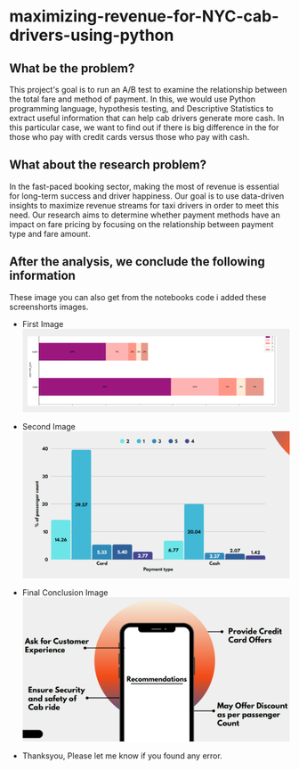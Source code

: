 # maximizing-revenue-for-NYC-cab-drivers-using-python

## What be the problem?

This project's goal is to run an A/B test to examine the relationship
between the total fare and method of payment.
In this, we would use Python programming language, hypothesis
testing, and Descriptive Statistics to extract useful information that
can help cab drivers generate more cash.
In this particular case, we want to find out if there is big difference in
the for those who pay with credit cards versus those who pay with
cash.

## What about the research problem?

In the fast-paced booking sector, making the most of revenue is essential
for long-term success and driver happiness. Our goal is to use data-driven
insights to maximize revenue streams for taxi drivers in order to meet this
need. Our research aims to determine whether payment methods have an
impact on fare pricing by focusing on the relationship between payment
type and fare amount.

## After the analysis, we conclude the following information 
These image you can also get from the notebooks code i added these screenshorts images.

* First Image
![alt text](image-0.png)

* Second Image
![alt text](image-1.png)

* Final Conclusion Image
![alt text](image-2.png)

- Thanksyou, Please let me know if you found any error.
